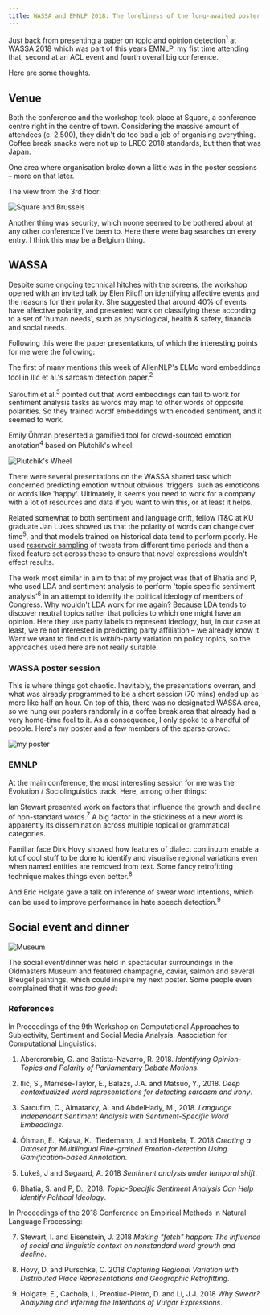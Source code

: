 ```yaml
---
title: WASSA and EMNLP 2018: The loneliness of the long-awaited poster session
---
```


Just back from presenting a paper on topic and opinion detection<sup>1</sup> at WASSA 2018 which was part of this years EMNLP, my fist time attending that, second at an ACL event and fourth overall big conference. 

Here are some thoughts.

<h2>Venue</h2>

Both the conference and the workshop took place at Square, a conference centre right in the centre of town. Considering the massive amount of attendees (c. 2,500), they didn't do too bad a job of organising everything. Coffee break snacks were not up to LREC 2018 standards, but then that was Japan.

One area where organisation broke down a little was in the poster sessions – more on that later.

The view from the 3rd floor:

![Square and Brussels](/assets/brussels.jpg)

Another thing was security, which noone seemed to be bothered about at any other conference I've been to. Here there were bag searches on every entry. I think this may be a Belgium thing.


<h2>WASSA</h2>

Despite some ongoing technical hitches with the screens, the workshop opened with an invited talk by Elen Riloff on identifying affective events and the reasons for their polarity. She suggested that around 40% of events have affective polarity, and presented work on classifying these according to a set of 'human needs', such as physiological, health & safety, financial and social needs.

Following this were the paper presentations, of which the interesting points for me were the following:

The first of many mentions this week of AllenNLP's ELMo word embeddings tool in Ilić et al.'s sarcasm detection paper.<sup>2</sup>

Saroufim et al.<sup>3</sup> pointed out that word embeddings can fail to work for sentiment analysis tasks as words may map to other words of opposite polarities. So they trained wordf embeddings with encoded sentiment, and it seemed to work.

Emily Öhman presented a gamified tool for crowd-sourced emotion anotation<sup>4</sup> based on Plutchik's wheel:

![Plutchik's Wheel](/assets/Plutchik-wheel.svg)

There were several presentations on the WASSA shared task which concerned predicting emotion without obvious 'triggers' such as emoticons or words like 'happy'. Ultimately, it seems you need to work for a company with a lot of resources and data if you want to win this, or at least it helps.

Related somewhat to both sentiment and language drift, fellow IT&C at KU graduate Jan Lukes showed us that the polarity of words can change over time<sup>5</sup>, and that models trained on historical data tend to perform poorly. He used [reservoir sampling](https://en.wikipedia.org/wiki/Reservoir_sampling) of tweets from different time periods and then a fixed feature set across these to ensure that novel expressions wouldn't effect results.

The work most similar in aim to that of my project was that of Bhatia and P, who used LDA and sentiment analysis to perform 'topic specific sentiment analysis'<sup>6</sup> in an attempt to identify the political ideology of members of Congress. Why wouldn't LDA work for me again? Because LDA tends to discover neutral topics rather that policies to which one might have an opinion. Here they use party labels to represent ideology, but, in our case at least, we're not interested in predicting party affiliation – we already know it. Want we want to find out is *within*-party variation on policy topics, so the approaches used here are not really suitable.

<h3>WASSA poster session</h3>

This is where things got chaotic. Inevitably, the presentations overran, and what was already programmed to be a short session (70 mins) ended up as more like half an hour. On top of this, there was no designated WASSA area, so we hung our posters randomly in a coffee break area that already had a very home-time feel to it. As a consequence, I only spoke to a handful of people. Here's my poster and a few members of the sparse crowd:

![my poster](/assets/wassa_poster.jpg)

<h3>EMNLP</h3>

At the main conference, the most interesting session for me was the Evolution / Sociolinguistics track. Here, among other things:

Ian Stewart presented work on factors that influence the growth and decline of non-standard words.<sup>7</sup> A big factor in the stickiness of a new word is apparently its dissemination across multiple topical or grammatical categories. 

Familiar face Dirk Hovy showed how features of dialect continuum enable a lot of cool stuff to be done to identify and visualise regional variations even when named entities are removed from text. Some fancy retrofitting technique makes things even better.<sup>8</sup>

And Eric Holgate gave a talk on inference of swear word intentions, which can be used to improve performance in hate speech detection.<sup>9</sup> 

<h2>Social event and dinner</h2>

![Museum](/assets/dinner.jpg)

The social event/dinner was held in spectacular surroundings in the Oldmasters Museum and featured champagne, caviar, salmon and several Breugel paintings, which could inspire my next poster. Some people even complained that it was *too good*:



<h3>References</h3>

In Proceedings of the 9th Workshop on Computational Approaches to Subjectivity, Sentiment and Social Media Analysis.
Association for Computational Linguistics:

1. Abercrombie, G. and Batista-Navarro, R. 2018. *Identifying Opinion-Topics and Polarity of Parliamentary Debate Motions*. 

2. Ilić, S., Marrese-Taylor, E., Balazs, J.A. and Matsuo, Y., 2018. *Deep contextualized word representations for detecting sarcasm and irony*.

3. Saroufim, C., Almatarky, A. and AbdelHady, M., 2018. *Language Independent Sentiment Analysis with Sentiment-Specific Word Embeddings*.

4. Öhman, E., Kajava, K., Tiedemann, J. and Honkela, T. 2018 *Creating a Dataset for Multilingual Fine-grained Emotion-detection Using Gamification-based Annotation*.

5. Lukeš, J and Søgaard, A. 2018 *Sentiment analysis under temporal shift*.

6. Bhatia, S. and P, D., 2018. *Topic-Specific Sentiment Analysis Can Help Identify Political Ideology*.

In Proceedings of the 2018 Conference on Empirical Methods in Natural Language Processing:

7. Stewart, I. and Eisenstein, J. 2018 *Making "fetch" happen: The influence of social and linguistic context on nonstandard word growth and decline*.

8. Hovy, D. and Purschke, C. 2018 *Capturing Regional Variation with Distributed Place Representations and Geographic Retrofitting*.

9. Holgate, E., Cachola, I., Preotiuc-Pietro, D. and Li, J.J. 2018 *Why Swear? Analyzing and Inferring the Intentions of Vulgar Expressions*.


